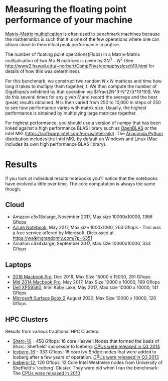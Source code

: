 # Measuring the floating point performance of your machine

[Matrix-Matrix multiplication](https://en.wikipedia.org/wiki/Matrix_multiplication) is often used to benchmark machines because the mathematics is such that it is one of the few operations where one can obtain close to theoretical peak performance in pratice.

The number of floating point operations(Flops) in a Matrix-Matrix multiplication of two $N$ x $N$ matrices is given by $2N^3-N^2$ (See http://www2.hawaii.edu/~norbert/CompPhys/compphysicsch10.html for details of how this was determined).

For this benchmark, we construct two random $N$ x $N$ matrices and time how long it takes to multiply them together, $t$. We then compute the number of Gigaflops/s exhibited by that operation via $\frac{2N^3-N^2}{t*10^9}$. We do this several times for any given $N$ and record the average and the best (peak) results obtained.  $N$ is then varied from 250 to 10,000 in steps of 250 to see how performance varies with matrix size.  Usually, the highest performance is obtained by multiplying large matrices together.

For highest performance, you should use a version of numpy that has been linked against a high performance BLAS library such as [OpenBLAS](http://www.openblas.net/) or the Intel MKL(https://software.intel.com/en-us/intel-mkl). The [Anaconda Python](https://www.continuum.io/downloads) distribution includes the Intel MKL by default on Windows and Linux (Mac includes its own high performance BLAS library).

# Results

If you look at individual results notebooks you'll notice that the notebooks have evolved a little over time.  The core computation is always the same though.

## Cloud 

* Amazon c5x18xlarge, November 2017, Max size 10000x10000, 1366 Gflops
* [Azure Notebook](Azure/AzureNotebook.ipynb), May 2017, Max size 1000x1000, 263 Gflops - This was a free service offered by Microsoft.  Discussed at https://walkingrandomly.com/?p=6351
* Amazon c4x4xlarge, September 2017, Max size 10000x10000, 333 Gflops

## Laptops

* [2018 Macbook Pro](results/laptops/i9-MacbookPro-2018.ipynb), Dec 2018, Max Size 15000 x 15000, 291 Gflops
* [Mid 2014 Macbook Pro](results/laptops/MacBookPro2014.ipynb), May 2017, Max Size 10000 x 10000, 169 Gflops
* [Dell XPS9560](results/laptops/Dell_XPS9560.ipynb), Intel Kaby Lake, May 2017, Max size 10000 x 10000, 141 Gflops
* [Microsoft Surface Book 2](results/laptops/SurfaceBook2.ipynb) August 2020, Max Size 10000 x 10000, 120 Gflops

## HPC Clusters

Results from various traditional HPC Clusters.

* [Sharc-16](https://github.com/mikecroucher/Jupyter-Matrix-Matrix/blob/master/results/hpc/Sheffield_sharc_16cores.ipynb) - 458 Gflops: 16 core Haswell Nodes that formed the basis of Sharc: Sheffield' successor to Iceberg.  [CPUs were released in Q3 2014](https://ark.intel.com/content/www/us/en/ark/products/83356/intel-xeon-processor-e5-2630-v3-20m-cache-2-40-ghz.html)
* [Iceberg-16](https://github.com/mikecroucher/Jupyter-Matrix-Matrix/blob/master/results/hpc/Sheffield_iceberg_16cores.ipynb) - 333 Gflops: 16 core Ivy Bridge nodes that were added to Iceberg after a few years of operation.  [CPUs were released in Q3 2013](https://ark.intel.com/content/www/us/en/ark/products/75269/intel-xeon-processor-e5-2650-v2-20m-cache-2-60-ghz.html)
* [Iceberg-12](results/hpc/Sheffield_iceberg_12cores.ipynb), 120 Gflops: 12 Core Intel Westmere nodes from University of Sheffield's 'Iceberg' Cluster.  They were old when I ran the benchmark: The [CPUs were released in 2010](https://ark.intel.com/content/www/us/en/ark/products/47922/intel-xeon-processor-x5650-12m-cache-2-66-ghz-6-40-gt-s-intel-qpi.html)



